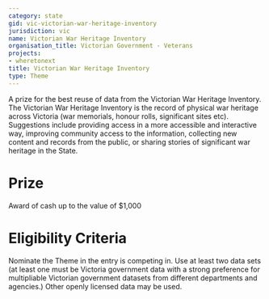 ```yaml
---
category: state
gid: vic-victorian-war-heritage-inventory
jurisdiction: vic
name: Victorian War Heritage Inventory
organisation_title: Victorian Government - Veterans
projects:
- wheretonext
title: Victorian War Heritage Inventory
type: Theme
---
```


A prize for the best reuse of data from the Victorian War Heritage Inventory. The Victorian War Heritage Inventory is the record of physical war heritage across Victoria (war memorials, honour rolls, significant sites etc). Suggestions include  providing access in a more accessible and interactive way, improving community access to the information, collecting new content and records from the public, or sharing stories of significant war heritage in the State.

# Prize
Award of cash up to the value of $1,000

# Eligibility Criteria
Nominate the Theme in the entry is competing in. Use at least two data sets (at least one must be Victoria government data with a strong preference for multipliable Victorian government datasets from different departments and agencies.) Other openly licensed data may be used.